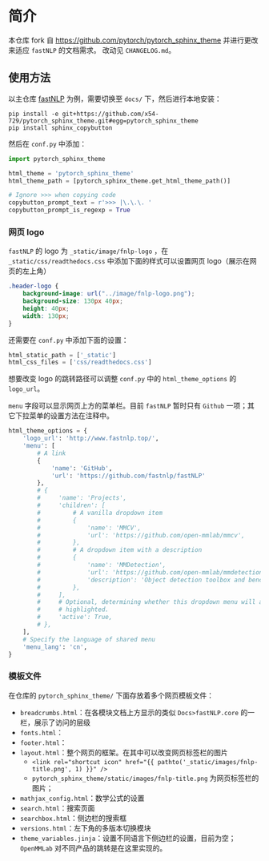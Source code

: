 # 简介
本仓库 fork 自 https://github.com/pytorch/pytorch_sphinx_theme 并进行更改来适应 `fastNLP` 的文档需求。
改动见 `CHANGELOG.md`。

## 使用方法

以主仓库 [fastNLP](https://github.com/fastnlp/fastNLP) 为例，需要切换至 `docs/` 下，然后进行本地安装：

```
pip install -e git+https://github.com/x54-729/pytorch_sphinx_theme.git#egg=pytorch_sphinx_theme
pip install sphinx_copybutton
```

然后在 `conf.py` 中添加：

```python
import pytorch_sphinx_theme

html_theme = 'pytorch_sphinx_theme'
html_theme_path = [pytorch_sphinx_theme.get_html_theme_path()]

# Ignore >>> when copying code
copybutton_prompt_text = r'>>> |\.\.\. '
copybutton_prompt_is_regexp = True
```

### 网页 logo

`fastNLP` 的 logo 为 `_static/image/fnlp-logo` ，在 `_static/css/readthedocs.css` 中添加下面的样式可以设置网页 logo（展示在网页的左上角）
```css
.header-logo {
    background-image: url("../image/fnlp-logo.png");
    background-size: 130px 40px;
    height: 40px;
    width: 130px;
}
```

还需要在 `conf.py` 中添加下面的设置：
```python
html_static_path = ['_static']
html_css_files = ['css/readthedocs.css']
```

想要改变 logo 的跳转路径可以调整 `conf.py` 中的 `html_theme_options` 的 `logo_url`。

`menu` 字段可以显示网页上方的菜单栏。目前 `fastNLP` 暂时只有 `Github` 一项；其它下拉菜单的设置方法在注释中。

```python
html_theme_options = {
    'logo_url': 'http://www.fastnlp.top/',
    'menu': [
        # A link
        {
            'name': 'GitHub',
            'url': 'https://github.com/fastnlp/fastNLP'
        }, 
        # {
        #     'name': 'Projects',
        #     'children': [
        #         # A vanilla dropdown item
        #         {
        #             'name': 'MMCV',
        #             'url': 'https://github.com/open-mmlab/mmcv',
        #         },
        #         # A dropdown item with a description
        #         {
        #             'name': 'MMDetection',
        #             'url': 'https://github.com/open-mmlab/mmdetection',
        #             'description': 'Object detection toolbox and benchmark'
        #         },
        #     ], 
        #     # Optional, determining whether this dropdown menu will always be
        #     # highlighted. 
        #     'active': True,
        # },
    ],
    # Specify the language of shared menu
    'menu_lang': 'cn',
}
```

### 模板文件

在仓库的 `pytorch_sphinx_theme/` 下面存放着多个网页模板文件：

- `breadcrumbs.html`：在各模块文档上方显示的类似 `Docs>fastNLP.core` 的一栏，展示了访问的层级
- `fonts.html`：
- `footer.html`：
- `layout.html`：整个网页的框架。在其中可以改变网页标签栏的图片
    -  `<link rel="shortcut icon" href="{{ pathto('_static/images/fnlp-title.png', 1) }}" />`
    - `pytorch_sphinx_theme/static/images/fnlp-title.png` 为网页标签栏的图片；
- `mathjax_config.html`：数学公式的设置
- `search.html`：搜索页面
- `searchbox.html`：侧边栏的搜索框
- `versions.html`：左下角的多版本切换模块
- `theme_variables.jinja`：设置不同语言下侧边栏的设置，目前为空；`OpenMMLab` 对不同产品的跳转是在这里实现的。
